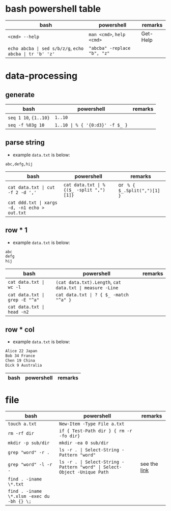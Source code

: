 # bash powershell table

|bash|powershell|remarks|
|---|---|---|
|`<cmd> --help`|`man <cmd>`, `help <cmd>`|Get-Help|
|`echo abcba \| sed s/b/z/g`, `echo abcba \| tr 'b' 'z'` | `"abcba" -replace "b", "z"` |

# data-processing

## generate

|bash|powershell|remarks|
|---|---|---|
|`seq 1 10`, `{1..10}`| `1..10`|
|`seq -f %03g 10`|`1..10 \| % { '{0:d3}' -f $_ }`|

## parse string

+ example `data.txt` is below:

```
abc,defg,hij
```

|bash|powershell|remarks|
|---|---|---|
|`cat data.txt \| cut -f 2 -d ','`|`cat data.txt \| %{($_ -split ",")[1]}`| or ` % { $_.Split(",")[1] }`|
|`cat ddd.txt \| xargs -d, -n1 echo > out.txt`|


## row * 1

+ example `data.txt` is below:

```txt
abc
defg
hij
```

|bash|powershell|remarks|
|---|---|---|
|`cat data.txt \| wc -l` | `(cat data.txt).Length`, `cat data.txt \| measure -Line`|
|`cat data.txt \| grep -E "^a"` | `cat data.txt \| ? { $_ -match "^a" }`|
|`cat data.txt \| head -n2`|||

## row * col

+ example `data.txt` is below:

```txt
Alice 22 Japan
Bob 34 France
Chen 19 China
Dick 9 Australia
```

|bash|powershell|remarks|
|---|---|---|

# file


|bash|powershell|remarks|
|---|---|---|
|`touch a.txt` | `New-Item -Type File a.txt`||
|`rm -rf dir`|`if { Test-Path dir } { rm -r -fo dir}`|
|`mkdir -p sub/dir`|`mkdir -ea 0 sub/dir`|
|`grep "word" -r .`|`ls -r . \| Select-String -Pattern "word"`|
|`grep "word" -l -r .`|`ls -r . \| Select-String -Pattern "word" \| Select-Object -Unique Path`|see the [link](https://superuser.com/a/742120)|
|`find . -iname \*.txt`||
|`find . -iname \*.xlsm -exec du -bh {} \;`||
